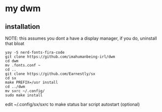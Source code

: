 # my dwm

## installation

NOTE: this assumes you dont a have a display manager, if you do, uninstall that bloat

```
yay -S nerd-fonts-fira-code
git clone https://github.com/imahumanbeing-irl/dwm
cd dwm
mv .fonts.conf ~
cd ..
git clone https://github.com/Earnestly/sx
cd sx
make PREFIX=/usr install
cd ../dwm
mv sxrc ~/.config/
sudo make install
```
edit ~/.config/sx/sxrc to make status bar script autostart (optional)
